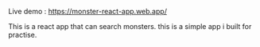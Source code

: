 Live demo : https://monster-react-app.web.app/


This is a react app that can search monsters. this is a simple app i built for practise.
